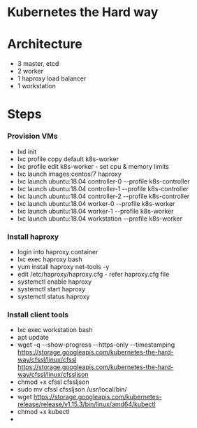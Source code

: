 # Kubernetes the Hard way

# Architecture
* 3 master, etcd
* 2 worker
* 1 haproxy load balancer
* 1 workstation

# Steps

### Provision VMs
* lxd init
* lxc profile copy default k8s-worker
* lxc profile edit k8s-worker - set cpu & memory limits
* lxc launch images:centos/7 haproxy
* lxc launch ubuntu:18.04 controller-0 --profile k8s-controller
* lxc launch ubuntu:18.04 controller-1 --profile k8s-controller
* lxc launch ubuntu:18.04 controller-2 --profile k8s-controller
* lxc launch ubuntu:18.04 worker-0 --profile k8s-worker
* lxc launch ubuntu:18.04 worker-1 --profile k8s-worker
* lxc launch ubuntu:18.04 workstation --profile k8s-worker

### Install haproxy
* login into haproxy container
* lxc exec haproxy bash
* yum install haproxy net-tools -y
* edit /etc/haproxy/haproxy.cfg - refer haproxy.cfg file
* systemctl enable haproxy
* systemctl start haproxy
* systemctl status haproxy

### Install client tools
* lxc exec workstation bash
* apt update
* wget -q --show-progress --https-only --timestamping \
  https://storage.googleapis.com/kubernetes-the-hard-way/cfssl/linux/cfssl \
  https://storage.googleapis.com/kubernetes-the-hard-way/cfssl/linux/cfssljson
* chmod +x cfssl cfssljson
* sudo mv cfssl cfssljson /usr/local/bin/
* wget https://storage.googleapis.com/kubernetes-release/release/v1.15.3/bin/linux/amd64/kubectl
* chmod +x kubectl
* 